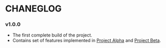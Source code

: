 # CHANEGLOG

### v1.0.0
* The first complete build of the project.
* Contains set of features implemented in [Project Alpha](https://github.com/DalerAsrorov/componofy/projects/1)
and [Project Beta](https://github.com/DalerAsrorov/componofy/projects/2).
